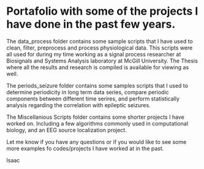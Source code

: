 # Portafolio with some of the projects I have done in the past few years.

The data_process folder contains some sample scripts that I have used to clean, filter, preprocess and process physiological data. This scripts were all used for during my time working as a signal process researcher at Biosignals and Systems Analysis laboratory at McGill University. The Thesis where all the results and research is compiled is available for viewing as well.

The periods_seizure folder contains some samples scripts that I used to determine periodicity in long term data series, compare periodic components between different time serires, and perform statistically analysis regarding the correlation with epileptic seizures.

The Miscellanious Scripts folder contains some shorter projects I have worked on. Including a few algorithms commonly used in computational biology, and an EEG source localization project.

Let me know if you have any questions or if you would like to see some more examples fo codes/projects I have worked at in the past.

Isaac
